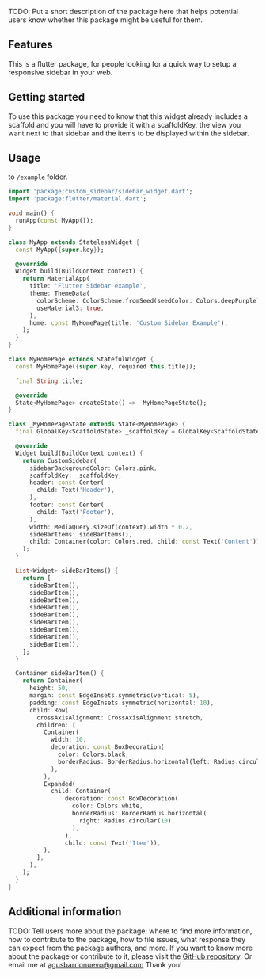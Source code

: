 <!--
This README describes the package. If you publish this package to pub.dev,
this README's contents appear on the landing page for your package.

For information about how to write a good package README, see the guide for
[writing package pages](https://dart.dev/tools/pub/writing-package-pages).

For general information about developing packages, see the Dart guide for
[creating packages](https://dart.dev/guides/libraries/create-packages)
and the Flutter guide for
[developing packages and plugins](https://flutter.dev/to/develop-packages).
-->

TODO: Put a short description of the package here that helps potential users
know whether this package might be useful for them.

## Features

This is a flutter package, for people looking for a quick way to setup a responsive sidebar in your web.

## Getting started

To use this package you need to know that this widget already includes a scaffold and you will have to provide it with a scaffoldKey, the view you want next to that sidebar and the items to be displayed within the sidebar.

## Usage

to `/example` folder.

```dart
import 'package:custom_sidebar/sidebar_widget.dart';
import 'package:flutter/material.dart';

void main() {
  runApp(const MyApp());
}

class MyApp extends StatelessWidget {
  const MyApp({super.key});

  @override
  Widget build(BuildContext context) {
    return MaterialApp(
      title: 'Flutter Sidebar example',
      theme: ThemeData(
        colorScheme: ColorScheme.fromSeed(seedColor: Colors.deepPurple),
        useMaterial3: true,
      ),
      home: const MyHomePage(title: 'Custom Sidebar Example'),
    );
  }
}

class MyHomePage extends StatefulWidget {
  const MyHomePage({super.key, required this.title});

  final String title;

  @override
  State<MyHomePage> createState() => _MyHomePageState();
}

class _MyHomePageState extends State<MyHomePage> {
  final GlobalKey<ScaffoldState> _scaffoldKey = GlobalKey<ScaffoldState>();

  @override
  Widget build(BuildContext context) {
    return CustomSidebar(
      sidebarBackgroundColor: Colors.pink,
      scaffoldKey: _scaffoldKey,
      header: const Center(
        child: Text('Header'),
      ),
      footer: const Center(
        child: Text('Footer'),
      ),
      width: MediaQuery.sizeOf(context).width * 0.2,
      sideBarItems: sideBarItems(),
      child: Container(color: Colors.red, child: const Text('Content')),
    );
  }

  List<Widget> sideBarItems() {
    return [
      sideBarItem(),
      sideBarItem(),
      sideBarItem(),
      sideBarItem(),
      sideBarItem(),
      sideBarItem(),
      sideBarItem(),
      sideBarItem(),
      sideBarItem(),
    ];
  }

  Container sideBarItem() {
    return Container(
      height: 50,
      margin: const EdgeInsets.symmetric(vertical: 5),
      padding: const EdgeInsets.symmetric(horizontal: 10),
      child: Row(
        crossAxisAlignment: CrossAxisAlignment.stretch,
        children: [
          Container(
            width: 10,
            decoration: const BoxDecoration(
              color: Colors.black,
              borderRadius: BorderRadius.horizontal(left: Radius.circular(10)),
            ),
          ),
          Expanded(
            child: Container(
                decoration: const BoxDecoration(
                  color: Colors.white,
                  borderRadius: BorderRadius.horizontal(
                    right: Radius.circular(10),
                  ),
                ),
                child: const Text('Item')),
          ),
        ],
      ),
    );
  }
}
```

## Additional information

TODO: Tell users more about the package: where to find more information, how to
contribute to the package, how to file issues, what response they can expect
from the package authors, and more.
If you want to know more about the package or contribute to it, please visit the [GitHub repository](https://github.com/agusbarrionuevodev/custom_sidebar). Or email me at agusbarrionuevo@gmail.com
Thank you!
